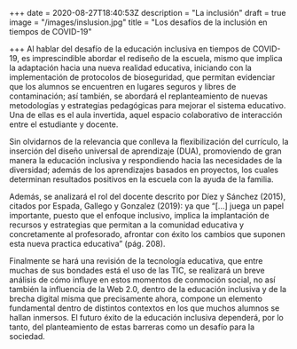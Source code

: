 +++
date = 2020-08-27T18:40:53Z
description = "La inclusión"
draft = true
image = "/images/inslusion.jpg"
title = "Los desafíos de la inclusión en tiempos de COVID-19"

+++
Al hablar del desafío de la educación inclusiva en tiempos de COVID-19, es imprescindible abordar el rediseño de la escuela, mismo que implica la adaptación hacia una nueva realidad educativa, iniciando con la implementación de protocolos de bioseguridad, que permitan evidenciar que los alumnos se encuentren en lugares seguros y libres de contaminación; así también, se abordará el replanteamiento de nuevas metodologías y estrategias pedagógicas para mejorar el sistema educativo. Una de ellas es el aula invertida, aquel espacio colaborativo de interacción entre el estudiante y docente.

Sin olvidarnos de la relevancia que conlleva la flexibilización del currículo, la inserción del diseño universal de aprendizaje (DUA), promoviendo de gran manera la educación inclusiva y respondiendo hacia las necesidades de la diversidad; además de los aprendizajes basados en proyectos, los cuales determinan resultados positivos en la escuela con la ayuda de la familia.

Además, se analizará el rol del docente descrito por Díez y Sánchez (2015), citados por Espada, Gallego y Gonzalez (2019): ya que “\[...\] juega un papel importante, puesto que el enfoque inclusivo, implica la implantación de recursos y estrategias que permitan a la comunidad educativa y concretamente al profesorado, afrontar con éxito los cambios que suponen esta nueva practica educativa” (pág. 208). 

Finalmente se hará una revisión de la tecnología educativa, que entre muchas de sus bondades está el uso de las TIC, se realizará un breve análisis de cómo influye en estos momentos de conmoción social, no así también la influencia de la Web 2.0, dentro de la educación inclusiva y de la brecha digital misma que precisamente ahora, compone un elemento fundamental dentro de distintos contextos en los que muchos alumnos se hallan inmersos. El futuro éxito de la educación inclusiva dependerá, por lo tanto, del planteamiento de estas barreras como un desafío para la sociedad.